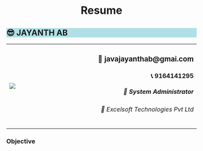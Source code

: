 <h1 align="center"> Resume </h1>
<h2 style="background-color:powderblue;">😎 JAYANTH AB </h2>
<div>
  <table>
    <td width="200px">
  <div align="left" > <img src="https://lh3.googleusercontent.com/a-/ALV-UjVPIoa-1_Zm-9CTQS1VvJYvQ5JZKBLUMPqYIZamMcoqd2CiBXumNeO_jbDtW0LpivQp23agMPOq2BGGW_Nqu7zDq41zTY8YRvGw9a51kNBh15CuN9VB2zVrw2xHVtsYkNmAgyv9T_4wgc_VdqjCR7R45Q_cr2RNtMDzxYehLzHv217gToElrlxgAfdb67Pqr6q033nrspOqXu1cR-tdt6eYJYM2q4kRK3T0yC5jqxsvgs5jOX-nCrLriGqDS3QypkyspszRXXPr7zY_HmyNTJzIFnDjCW5KBj2WTO3z9MT6JN4DO22hrbDKEOdN98_Mz0LtAoqdqHSsLOa8NJi1dTwpn5xrfppSQeBZQUM-mLW0Gt6UsCpZ8MUvTF_tjXHa-YcnGM1hXQjhrwCU3qylvCnrjakIJsr9mtI_rzVWWwulxszbFn6qgrEiZGmhpu6_3VvcO7PaZ4I1U7vA_3TT2bkKnUHwV3hxVpXgrJ65_nN1h13aMDAyg4Rc4joWOWQB-WF1d9ScqiVBqTLqpPT6sGQhySYxrHOThFiMwPEOj2MpLXzj_wFTtwznRhMfKg-53cUrWB-DYd--jEEuHVL2KInXpSVfBEAPwl0AXwZfx4u9KRY6EaNp5LgEQb7HgLPs6_JZm5ckwylQstOmqSoNNxA9uD_-Sd5VJsPKfmPnnKcbXw-XtfcNKfo1czAAII4Wd26qP0fN3cTeIh3GQ6yw99K2FNOOOwYk3xjiAMP8Y30-lnMcj9AX5xe_MHMBHNY0MRkkPX5uwZfW7eRWXIVcajkC1XxhhyFUOyaGkofVckA6v81sv8-hCrSu8PFFKOgY3uHkhkc4A1zgrM35Udjmvi0uWc4sX-j0iIiE71PPBD544GR5N9ncfvhXaUkTXdLtWRMMm1cFlFrPtjOY1vBIxxlDkEiFA4lkcosHN--VHv26QIk1UAITbVB1xI-HJHBQm4VlRCKzyrdOYs3EuhI=s288-c-no"></div>
    </td>
    <td width="800px">
<h3 align="right" >📩 javajayanthab@gmai.com</h3>
<h4 align="right">📞 9164141295 </h4>
<h5 align="right">🏢 System Administrator </h5>
<h6 align="right">🏢 Excelsoft Technologies Pvt Ltd </h5>
    </td>
  </table>

  <h3 text>Objective</h3>
</div>


<!---
Jayanthab/Jayanthab is a ✨ special ✨ repository because its `README.md` (this file) appears on your GitHub profile.
You can click the Preview link to take a look at your changes.
--->
